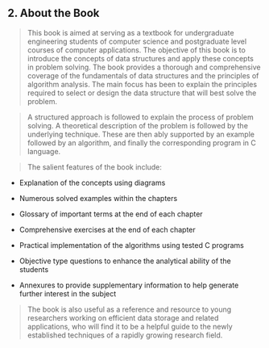## 2. About the Book 


 > This book is aimed at serving as a textbook for undergraduate engineering students of computer 
science and postgraduate level courses of computer applications. The objective of this book is to 
introduce the concepts of data structures and apply these concepts in problem solving. The book 
provides a thorough and comprehensive coverage of the fundamentals of data structures and the 
principles of algorithm analysis. The main focus has been to explain the principles required to 
select or design the data structure that will best solve the problem.
 

 >  A structured approach is followed to explain the process of problem solving. A theoretical 
description of the problem is followed by the underlying technique. These are then ably supported 
by an example followed by an algorithm, and finally the corresponding program in C language.
 

 >  The salient features of the book include: 


 - Explanation of the concepts using diagrams 

 - Numerous solved examples within the chapters 

 - Glossary of important terms at the end of each chapter 

 - Comprehensive exercises at the end of each chapter 

 - Practical implementation of the algorithms using tested C programs 

 - Objective type questions to enhance the analytical ability of the students 

 - Annexures to provide supplementary information to help generate further interest in the subject 

 > The book is also useful as a reference and resource to young researchers working on efficient 
data storage and related applications, who will find it to be a helpful guide to the newly established 
techniques of a rapidly growing research field.
 
